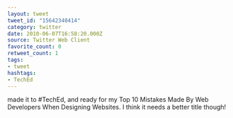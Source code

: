 ```yaml
---
layout: tweet
tweet_id: "15642340414"
category: twitter
date: 2010-06-07T16:58:20.000Z
source: Twitter Web Client
favorite_count: 0
retweet_count: 1
tags:
- tweet
hashtags:
- TechEd
---
```


made it to #TechEd, and ready for my Top 10 Mistakes Made By Web Developers When Designing Websites. I think it needs a better title though!
